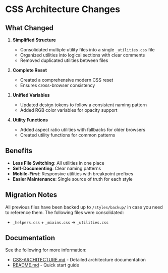 # CSS Architecture Changes

## What Changed

1. **Simplified Structure**
   - Consolidated multiple utility files into a single `_utilities.css` file
   - Organized utilities into logical sections with clear comments
   - Removed duplicated utilities between files

2. **Complete Reset**
   - Created a comprehensive modern CSS reset
   - Ensures cross-browser consistency

3. **Unified Variables**
   - Updated design tokens to follow a consistent naming pattern
   - Added RGB color variables for opacity support

4. **Utility Functions**
   - Added aspect ratio utilities with fallbacks for older browsers
   - Created utility functions for common patterns

## Benefits

- **Less File Switching**: All utilities in one place
- **Self-Documenting**: Clear naming patterns
- **Mobile-First**: Responsive utilities with breakpoint prefixes
- **Easier Maintenance**: Single source of truth for each style

## Migration Notes

All previous files have been backed up to `/styles/backup/` in case you need to reference them. The following files were consolidated:

- `_helpers.css` + `_mixins.css` → `_utilities.css`

## Documentation

See the following for more information:
- [CSS-ARCHITECTURE.md](./CSS-ARCHITECTURE.md) - Detailed architecture documentation
- [README.md](./README.md) - Quick start guide 
